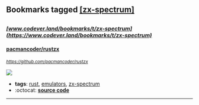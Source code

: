 ## Bookmarks tagged [[zx-spectrum]](https://www.codever.land/search?q=[zx-spectrum])

_<sup><sup>[www.codever.land/bookmarks/t/zx-spectrum](https://www.codever.land/bookmarks/t/zx-spectrum)</sup></sup>_
---
#### [pacmancoder/rustzx](https://github.com/pacmancoder/rustzx)
_<sup>https://github.com/pacmancoder/rustzx</sup>_

[<img src="https://api.travis-ci.org/pacmancoder/rustzx.svg?branch=master">](https://travis-ci.org/pacmancoder/rustzx)
* **tags**: [rust](../tagged/rust.md), [emulators](../tagged/emulators.md), [zx-spectrum](../tagged/zx-spectrum.md)
* :octocat: **[source code](https://github.com/pacmancoder/rustzx)**
---
